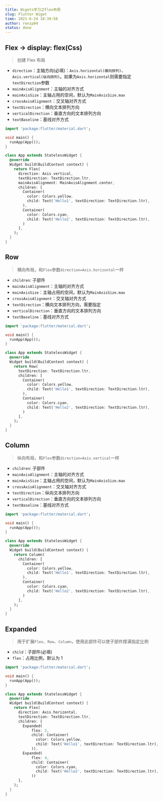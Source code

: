 ```yaml
---
title: Wigets学习之Flex布局
slug: Flutter Wiget
time: 2021-6-24 10:39:58
author: renzp94
status: done
---
```


## Flex → display: flex(Css)

> 创建 Flex 布局

- `direction`：主轴方向(必填)：`Axis.horizontal(横向排列)`、`Axis.vertical(纵向排列)`。如果为`Axis.horizontal`则需要指定`textDirection`参数
- `mainAxisAlignment`：主轴的对齐方式
- `mainAxisSize`：主轴占用的空间，默认为`MainAxisSize.max`
- `crossAxisAlignment`：交叉轴对齐方式
- `textDirection`：横向文本排列方向
- `verticalDirection`：垂直方向的文本排列方向
- `textBaseline`：基线对齐方式

```dart
import 'package:flutter/material.dart';

void main() {
  runApp(App());
}

class App extends StatelessWidget {
  @override
  Widget build(BuildContext context) {
    return Flex(
      direction: Axis.vertical,
      textDirection: TextDirection.ltr,
      mainAxisAlignment: MainAxisAlignment.center,
      children: [
        Container(
          color: Colors.yellow,
          child: Text('Hello1', textDirection: TextDirection.ltr),
        ),
        Container(
          color: Colors.cyan,
          child: Text('Hello2', textDirection: TextDirection.ltr),
        )
      ],
    );
  }
}
```

## Row

> 横向布局，和`Flex`参数`direction=Axis.horizontal`一样

- `children`: 子部件
- `mainAxisAlignment`：主轴的对齐方式
- `mainAxisSize`：主轴占用的空间，默认为`MainAxisSize.max`
- `crossAxisAlignment`：交叉轴对齐方式
- `textDirection`：横向文本排列方向，需要指定
- `verticalDirection`：垂直方向的文本排列方向
- `textBaseline`：基线对齐方式

```dart
import 'package:flutter/material.dart';

void main() {
  runApp(App());
}

class App extends StatelessWidget {
  @override
  Widget build(BuildContext context) {
    return Row(
      textDirection: TextDirection.ltr,
      children: [
        Container(
          color: Colors.yellow,
          child: Text('Hello1', textDirection: TextDirection.ltr),
        ),
        Container(
          color: Colors.cyan,
          child: Text('Hello2', textDirection: TextDirection.ltr),
        )
      ],
    );
  }
}
```

## Column

> 纵向布局，和`Flex`参数`direction=Axis.vertical`一样

- `children`: 子部件
- `mainAxisAlignment`：主轴的对齐方式
- `mainAxisSize`：主轴占用的空间，默认为`MainAxisSize.max`
- `crossAxisAlignment`：交叉轴对齐方式
- `textDirection`：纵向文本排列方向
- `verticalDirection`：垂直方向的文本排列方向
- `textBaseline`：基线对齐方式

```dart
import 'package:flutter/material.dart';

void main() {
  runApp(App());
}

class App extends StatelessWidget {
  @override
  Widget build(BuildContext context) {
    return Column(
      children: [
        Container(
          color: Colors.yellow,
          child: Text('Hello1', textDirection: TextDirection.ltr),
        ),
        Container(
          color: Colors.cyan,
          child: Text('Hello2', textDirection: TextDirection.ltr),
        )
      ],
    );
  }
}
```

## Expanded

> 用于扩展`Flex`、`Row`、`Column`，使用此部件可以使子部件撑满指定比例

- `child`：子部件(必填)
- `flex`：占用比例，默认为 1

```dart
import 'package:flutter/material.dart';

void main() {
  runApp(App());
}

class App extends StatelessWidget {
  @override
  Widget build(BuildContext context) {
    return Flex(
      direction: Axis.horizontal,
      textDirection: TextDirection.ltr,
      children: [
        Expanded(
            flex: 2,
            child: Container(
              color: Colors.yellow,
              child: Text('Hello1', textDirection: TextDirection.ltr),
            )),
        Expanded(
            flex: 4,
            child: Container(
              color: Colors.cyan,
              child: Text('Hello2', textDirection: TextDirection.ltr),
            ))
      ],
    );
  }
}
```
